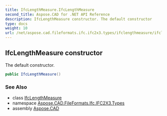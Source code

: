 ```yaml
---
title: IfcLengthMeasure.IfcLengthMeasure
second_title: Aspose.CAD for .NET API Reference
description: IfcLengthMeasure constructor. The default constructor
type: docs
weight: 10
url: /net/aspose.cad.fileformats.ifc.ifc2x3.types/ifclengthmeasure/ifclengthmeasure/
---
```

## IfcLengthMeasure constructor

The default constructor.

```csharp
public IfcLengthMeasure()
```

### See Also

* class [IfcLengthMeasure](../)
* namespace [Aspose.CAD.FileFormats.Ifc.IFC2X3.Types](../../ifclengthmeasure/)
* assembly [Aspose.CAD](../../../)


